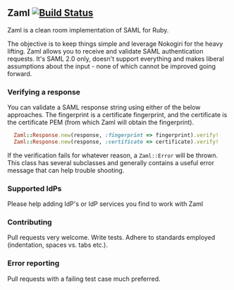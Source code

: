 ## Zaml [![Build Status](https://secure.travis-ci.org/morten/zaml.png)](http://travis-ci.org/morten/zaml)

Zaml is a clean room implementation of SAML for Ruby.

The objective is to keep things simple and leverage Nokogiri for the heavy lifting. Zaml allows you to receive and validate SAML authentication requests. It's SAML 2.0 only, doesn't support everything and makes liberal assumptions about the input - none of which cannot be improved going forward.

### Verifying a response

You can validate a SAML response string using either of the below approaches. The fingerprint is a certificate fingerprint, and the certificate is the certificate PEM (from which Zaml will obtain the fingerprint).

```ruby
  Zaml::Response.new(response, :fingerprint => fingerprint).verify!
  Zaml::Response.new(response, :certificate => certificate).verify!
```

If the verification fails for whatever reason, a `Zaml::Error` will be thrown. This class has several subclasses and generally contains a useful error message that can help trouble shooting.

### Supported IdPs

Please help adding IdP's or IdP services you find to work with Zaml

### Contributing

Pull requests very welcome. Write tests. Adhere to standards employed (indentation, spaces vs. tabs etc.).

### Error reporting

Pull requests with a failing test case much preferred.
